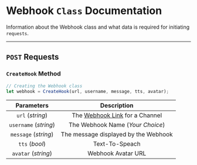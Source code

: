 # Webhook `Class` Documentation

Information about the Webhook class and what data is required for initiating `requests`.

---

## **`POST`** Requests

### **`CreateHook`** Method

```javascript
// Creating the Webhook class
let webhook = CreateHook(url, username, message, tts, avatar);
```

| Parameters            | Description                                          |
|  :-------------:      |:-------------:                                       |
| `url` (*string*)      | The [Webhook Link](https://support.discordapp.com/hc/en-us/articles/228383668) for a Channel     |
| `username` (*string*) | The Webhook Name (*Your Choice*)                     |
| `message` (*string*)  | The message displayed by the Webhook                 |
| `tts` (*bool*)        | Text-To-Speach                                       |
| `avatar` (*string*)   | Webhook Avatar URL                                   |